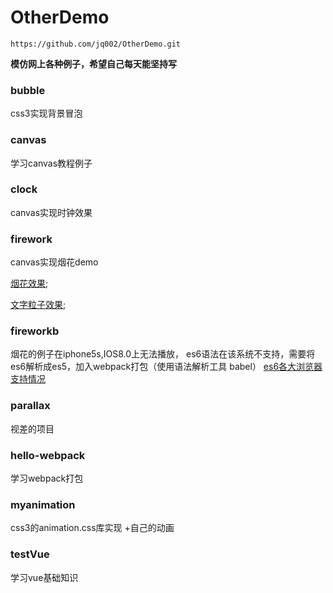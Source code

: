 # OtherDemo
```
https://github.com/jq002/OtherDemo.git
```
**模仿网上各种例子，希望自己每天能坚持写**

### bubble
css3实现背景冒泡

### canvas
学习canvas教程例子
### clock
canvas实现时钟效果
### firework
canvas实现烟花demo

[烟花效果](https://github.com/NewNewKing/SmallRomance/issues/2);

[文字粒子效果](https://github.com/NewNewKing/SmallRomance/issues/3);
### fireworkb
烟花的例子在iphone5s,IOS8.0上无法播放，
es6语法在该系统不支持，需要将es6解析成es5，加入webpack打包（使用语法解析工具 babel）
[es6各大浏览器支持情况](http://kangax.github.io/compat-table/es6/)
### parallax
视差的项目
### hello-webpack
学习webpack打包
### myanimation
css3的animation.css库实现
+自己的动画
### testVue
学习vue基础知识

